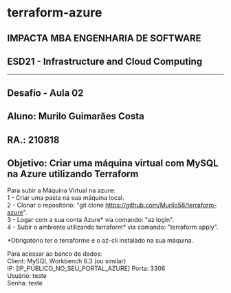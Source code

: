 # terraform-azure  

## IMPACTA MBA ENGENHARIA DE SOFTWARE  
## ESD21 - Infrastructure and Cloud Computing 
---------------------------------------------------------------------------------------------------------------

## Desafio -  Aula 02

## Aluno: Murilo Guimarães Costa
## RA.:   210818

## Objetivo: Criar uma máquina virtual com MySQL na Azure utilizando Terraform

Para subir a Máquina Virtual na azure:  
    1 - Criar uma pasta na sua máquina local.  
    2 - Clonar o repositório: "git clone https://github.com/Murilo58/terraform-azure".  
    3 - Logar com a sua conta Azure* via comando: "az login".  
    4 - Subir o ambiente utilizando terraform* via comando: "terraform apply".  

*Obrigatório ter o terraforme e o az-cli instalado na sua máquina.  

Para acessar ao banco de dados:  
Client: MySQL Workbench 6.3 (ou similar)  
IP: [IP_PUBLICO_NO_SEU_PORTAL_AZURE] Porta: 3306  
Usuário: teste  
Senha: teste
